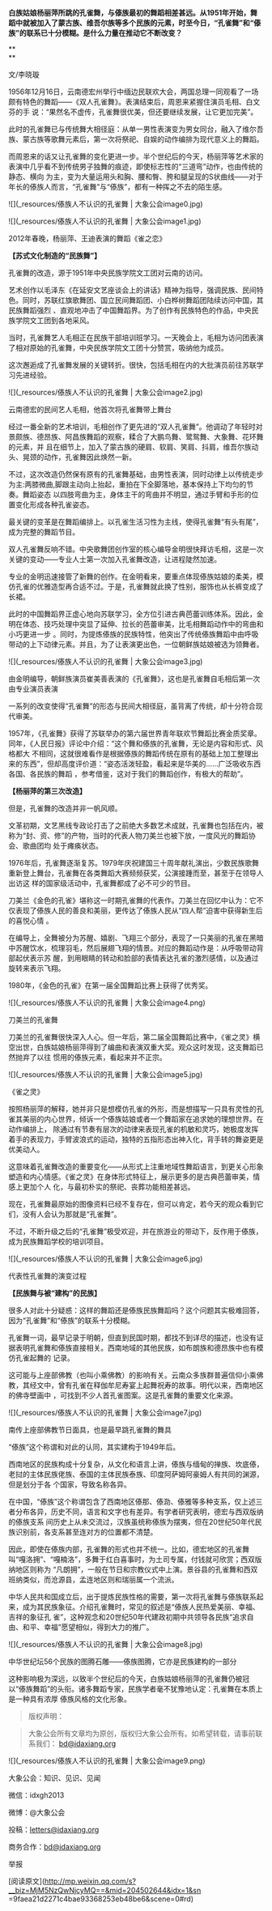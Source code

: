 **白族姑娘杨丽萍所跳的孔雀舞，与傣族最初的舞蹈相差甚远。从1951年开始，舞蹈中就被加入了蒙古族、维吾尔族等多个民族的元素，时至今日，“孔雀舞”和“傣族”的联系已十分模糊。是什么力量在推动它不断改变？**

**  
**

文/李晓璇

  

1956年12月16日，云南德宏州举行中缅边民联欢大会，两国总理一同观看了一场颇有特色的舞蹈——《双人孔雀舞》。表演结束后，周恩来紧握住演员毛相、白文芬的手
说：“果然名不虚传，孔雀舞很优美，但还要继续发展，让它更加完美”。

  

此时的孔雀舞已与传统舞大相径庭：从单一男性表演变为男女同台，融入了维尔吾族、蒙古族等歌舞元素后，第一次将祭祀、自娱的动作编排为现代意义上的舞蹈。

  

而周恩来的话又让孔雀舞的变化更进一步。半个世纪后的今天，杨丽萍等艺术家的表演中几乎看不到传统男子独舞的痕迹，即使标志性的“三道弯”动作，也由传统的静态、横向
为主，变为大量运用头和胸、腰和臀、胯和腿呈现的S状曲线——对于年长的傣族人而言，“孔雀舞”与“傣族”，都有一种挥之不去的陌生感。

  

![](_resources/傣族人不认识的孔雀舞 | 大象公会image0.jpg)

![](_resources/傣族人不认识的孔雀舞 | 大象公会image1.jpg)

2012年春晚，杨丽萍、王迪表演的舞蹈《雀之恋》

  

**【苏式文化制造的“民族舞”】**  

  

孔雀舞的改造，源于1951年中央民族学院文工团对云南的访问。

  

艺术创作以毛泽东《在延安文艺座谈会上的讲话》精神为指导，强调民族、民间特色。同时，苏联红旗歌舞团、国立民间舞蹈团、小白桦树舞蹈团陆续访问中国，其民族舞蹈强烈
、直观地冲击了中国舞蹈界。为了创作有民族特色的作品，中央民族学院文工团到各地采风。

  

当时，孔雀舞艺人毛相正在民族干部培训班学习。一天晚会上，毛相为访问团表演了相对原始的孔雀舞，中央民族学院文工团十分赞赏，吸纳他为成员。

  

这次邂逅成了孔雀舞发展的关键转折。很快，包括毛相在内的大批演员前往苏联学习先进经验。

  

![](_resources/傣族人不认识的孔雀舞 | 大象公会image2.jpg)

云南德宏的民间艺人毛相，他首次将孔雀舞带上舞台

  

经过一番全新的艺术培训，毛相创作了更先进的“双人孔雀舞”。他调动了年轻时对景颇族、德昂族、阿昌族舞蹈的观察，糅合了大鹏鸟舞、鹭鸳舞、大象舞、花环舞的元素，并
且在细节上，加入了蒙古族的硬肩、软肩、笑肩、抖肩，维吾尔族动头、晃颈的动作，孔雀舞因此焕然一新。  

  

不过，这次改造仍然保有原有的孔雀舞基础，由男性表演，同时动律上以传统走步为主:两膝微曲,脚跟主动向上抬起，重拍在下全脚落地，基本保持上下均匀的节奏。舞蹈姿态
以四肢弯曲为主，身体主干的弯曲并不明显，通过手臂和手形的位置变化形成各种孔雀姿态。

  

最关键的变革是在舞蹈编排上。以孔雀生活习性为主线，使得孔雀舞“有头有尾”，成为完整的舞蹈节目。

  

双人孔雀舞反响不错。中央歌舞团创作室的核心编导金明很快拜访毛相，这是一次关键的变动——专业人士第一次加入孔雀舞改造，让进程陡然加速。

  

专业的金明迅速接管了新舞的创作。在金明看来，要重点体现傣族姑娘的柔美，模仿孔雀的优雅造型再合适不过。于是，孔雀舞就此换了性别，服饰也从长裤变成了长裙。

  

此时的中国舞蹈界正虚心地向苏联学习，全方位引进古典芭蕾训练体系。因此，金明在体态、技巧处理中突显了延伸、拉长的芭蕾审美，比毛相舞蹈动作中的弯曲和小巧更进一步
。同时，为提炼傣族的民族特性，他突出了传统傣族舞蹈中由呼吸带动的上下动律元素。并且，为了让表演更出色，一位朝鲜族姑娘被选为领舞者。

  

![](_resources/傣族人不认识的孔雀舞 | 大象公会image3.jpg)

由金明编导，朝鲜族演员崔美善表演的《孔雀舞》，这也是孔雀舞自毛相后第一次由专业演员表演

  

一系列的改变使得“孔雀舞”的形态与民间大相径庭，虽背离了传统，却十分符合现代审美。

  

1957年，《孔雀舞》获得了苏联举办的第六届世界青年联欢节舞蹈比赛金质奖章。同年，《人民日报》评论中介绍：“这个舞和傣族的孔雀舞，无论是内容和形式、风格都大
不相同，这就很难看作是根据傣族的舞蹈传统在原有的基础上加工整理出来的东西”，但却高度评价道：“姿态活泼轻盈，看起来是华美的……广泛吸收东西各国、各民族的舞蹈
，参考借鉴，这对于我们的舞蹈创作，有极大的帮助”。

  

**【杨丽萍的第三次改造】**

  

但是，孔雀舞的改造并非一帆风顺。

  

文革初期，文艺黑线专政论打击了之前绝大多数艺术成就，孔雀舞也包括在内，被称为“封、资、修”的产物，当时的代表人物刀美兰也被下放，一度风光的舞蹈协会、歌曲团均
处于瘫痪状态。

  

1976年后，孔雀舞逐渐复苏。1979年庆祝建国三十周年献礼演出，少数民族歌舞重新登上舞台，孔雀舞在各类舞蹈大赛频频获奖，公演接踵而至，甚至于在领导人出访这
样的国家级活动中，孔雀舞都成了必不可少的节目。

  

刀美兰《金色的孔雀》堪称这一时期孔雀舞的代表作。刀美兰在回忆中认为：它不仅表现了傣族人民的善良和美丽，更传达了傣族人民从“四人帮”迫害中获得新生后的喜悦心情
。

  

在编导上，全舞被分为苏醒、嬉剧、飞翔三个部分，表现了一只美丽的孔雀在黑暗中苏醒饮水，梳理羽毛，然后展翅飞翔的情景。对应的舞蹈动作是：从呼吸带动背部起伏表示苏
醒，到用眼睛的转动和脸部的表情表达孔雀的激烈感情，以及通过旋转来表示飞翔。

  

1980年，《金色的孔雀》在第一届全国舞蹈比赛上获得了优秀奖。

  

![](_resources/傣族人不认识的孔雀舞 | 大象公会image4.png)

刀美兰的孔雀舞

  

刀美兰的孔雀舞很快深入人心。但一年后，第二届全国舞蹈比赛中，《雀之灵》横空出世，白族姑娘杨丽萍得到了编曲和表演双重大奖。观众这时发现，这支舞蹈已然抛弃了以往
惯用的傣族元素，看起来并不正宗。

  

![](_resources/傣族人不认识的孔雀舞 | 大象公会image5.jpg)

《雀之灵》  

  

按照杨丽萍的解释，她并非只是想模仿孔雀的外形，而是想描写一只具有灵性的孔雀其美丽的内心世界，倾诉一个傣族姑娘或者一个舞蹈家在追求她的理想世界。在动作编排上，
除通过有节奏有层次的动律来表现孔雀的机敏和灵巧，她极度发挥着手的表现力，手臂波浪式的运动，独特的五指形态出神入化，背手转的舞姿更是优美动人。

  

这意味着孔雀舞改造的重要变化——从形式上注重地域性舞蹈语言，到更关心形象塑造和内心情感。《雀之灵》在身体形式特征上，展示更多的是古典芭蕾审美，情感上更加个人
化，与最初朴实的祭祀、丧葬功能相差甚远。

  

现在，孔雀舞最原始的图像资料已经不复存在，但可以肯定，若今天的观众看到它们，没有人会认为那就是“孔雀舞”。

  

不过，不断升级之后的“孔雀舞”极受欢迎，并在旅游业的带动下，反作用于傣族，成为民族舞蹈学校的培训项目。

  

![](_resources/傣族人不认识的孔雀舞 | 大象公会image6.jpg)

代表性孔雀舞的演变过程  

  

**【民族舞与被“建构”的民族】**

  

很多人对此十分疑惑：这样的舞蹈还是傣族民族舞蹈吗？这个问题其实极难回答，因为“孔雀舞”和“傣族”的联系十分模糊。

  

孔雀舞一词，最早记录于明朝，但直到民国时期，都找不到详尽的描述，也没有证据表明孔雀舞和傣族直接相关。西南地域的其他民族，如布朗族和德昂族中也有模仿孔雀起舞的
记录。

  

这可能与上座部佛教（也叫小乘佛教）的影响有关。云南众多族群普遍信仰小乘佛教，其经文中，曾有孔雀在释伽牟尼寿宴上起舞祝寿的故事。明代以来，西南地区的佛寺壁画中
，可找到不少人首孔雀图案。这是孔雀舞的重要文化来源。

  

![](_resources/傣族人不认识的孔雀舞 | 大象公会image7.jpg)

南传上座部佛教节日面具，也是最早跳孔雀舞的舞具

  

“傣族”这个称谓和对此的认同，其实建构于1949年后。

  

西南地区的民族构成十分复杂，从文化和语言上讲，傣族与缅甸的掸族、坎底傣，老挝的主体民族佬族、泰国的主体民族泰族、印度阿萨姆阿豪姆人有共同的渊源，但是划分于各
个国家，导致名称各异。

  

在中国，“傣族”这个称谓包含了西南地区傣那、傣泐、傣雅等多种支系，仅上述三者分布各异，历史不同，语言和文字也有差异。有学者研究表明，德宏与西双版纳的傣族支系
间历史上从未交流过，汉族虽统称傣族为摆夷，但在20世纪50年代民族识别前，各支系甚至连对方的位置都不清楚。

  

因此，即使在傣族内部，孔雀舞的形式也并不统一。比如，德宏地区的孔雀舞叫“嘎洛拥”、“嘎楠洛”，多舞于红白喜事时，为土司专属，付钱就可欣赏；西双版纳地区则称为
“凡朗拥”，一般在节日和宗教仪式中上演。景谷县的孔雀舞和西双班纳类似，而沧源县，孟连地区则和瑞丽属一个流派。

  

中华人民共和国成立后，出于提炼民族性格的需要，第一次将孔雀舞与傣族联系起来，成为其民族象征。介绍孔雀舞时，常见的叙述是“傣族人民热爱美丽、幸福、吉祥的象征孔
雀”，这种观念和20世纪50年代建政初期中共领导各民族“追求自由、和平、幸福”愿望相似，得到大力的推广。

  

![](_resources/傣族人不认识的孔雀舞 | 大象公会image8.jpg)

中华世纪坛56个民族的图腾石雕——傣族图腾，它亦是民族建构的一部分

  

这种影响极为深远，以致半个世纪后的今天，白族姑娘杨丽萍的孔雀舞仍被冠以“傣族舞蹈”的头衔。诸多舞蹈专家，民族学者毫不犹豫地认定：孔雀舞在本质上是一种具有浓厚
傣族风格的文化形象。

  

> 版权声明：  

> 大象公会所有文章均为原创，版权归大象公会所有。如希望转载，请事前联系我们： bd@idaxiang.org

![](_resources/傣族人不认识的孔雀舞 | 大象公会image9.png)

大象公会：知识、见识、见闻

微信：idxgh2013

微博：@大象公会

投稿：letters@idaxiang.org

商务合作：bd@idaxiang.org

举报

[阅读原文](http://mp.weixin.qq.com/s?__biz=MjM5NzQwNjcyMQ==&mid=204502644&idx=1&sn
=9faea21d2271c4bae93368253eb48be6&scene=0#rd)

